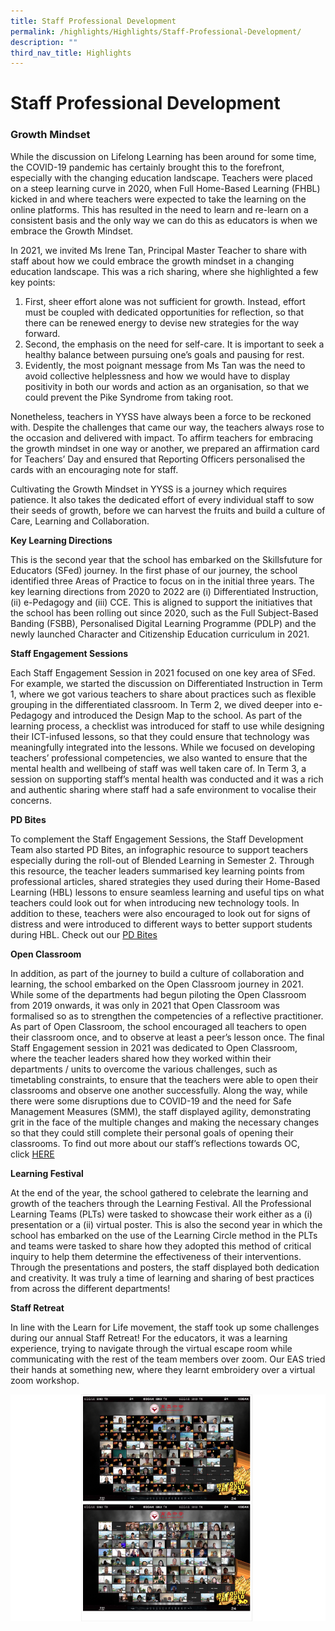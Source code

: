 ```yaml
---
title: Staff Professional Development
permalink: /highlights/Highlights/Staff-Professional-Development/
description: ""
third_nav_title: Highlights
---
```

Staff Professional Development
==============================

### Growth Mindset


While the discussion on Lifelong Learning has been around for some time, the COVID-19 pandemic has certainly brought this to the forefront, especially with the changing education landscape. Teachers were placed on a steep learning curve in 2020, when Full Home-Based Learning (FHBL) kicked in and where teachers were expected to take the learning on the online platforms. This has resulted in the need to learn and re-learn on a consistent basis and the only way we can do this as educators is when we embrace the Growth Mindset.

In 2021, we invited Ms Irene Tan, Principal Master Teacher to share with staff about how we could embrace the growth mindset in a changing education landscape. This was a rich sharing, where she highlighted a few key points:

1.  First, sheer effort alone was not sufficient for growth. Instead, effort must be coupled with dedicated opportunities for reflection, so that there can be renewed energy to devise new strategies for the way forward.
2. Second, the emphasis on the need for self-care. It is important to seek a healthy balance between pursuing one’s goals and pausing for rest.
3. Evidently, the most poignant message from Ms Tan was the need to avoid collective helplessness and how we would have to display positivity in both our words and action as an organisation, so that we could prevent the Pike Syndrome from taking root.

Nonetheless, teachers in YYSS have always been a force to be reckoned with. Despite the challenges that came our way, the teachers always rose to the occasion and delivered with impact. To affirm teachers for embracing the growth mindset in one way or another, we prepared an affirmation card for Teachers’ Day and ensured that Reporting Officers personalised the cards with an encouraging note for staff.

Cultivating the Growth Mindset in YYSS is a journey which requires patience. It also takes the dedicated effort of every individual staff to sow their seeds of growth, before we can harvest the fruits and build a culture of Care, Learning and Collaboration.

<b>Key Learning Directions</b>

This is the second year that the school has embarked on the Skillsfuture for Educators (SFed) journey. In the first phase of our journey, the school identified three Areas of Practice to focus on in the initial three years. The key learning directions from 2020 to 2022 are (i) Differentiated Instruction, (ii) e-Pedagogy and (iii) CCE. This is aligned to support the initiatives that the school has been rolling out since 2020, such as the Full Subject-Based Banding (FSBB), Personalised Digital Learning Programme (PDLP) and the newly launched Character and Citizenship Education curriculum in 2021.

<b>Staff Engagement Sessions</b>

Each Staff Engagement Session in 2021 focused on one key area of SFed. For example, we started the discussion on Differentiated Instruction in Term 1, where we got various teachers to share about practices such as flexible grouping in the differentiated classroom. In Term 2, we dived deeper into e-Pedagogy and introduced the Design Map to the school. As part of the learning process, a checklist was introduced for staff to use while designing their ICT-infused lessons, so that they could ensure that technology was meaningfully integrated into the lessons. While we focused on developing teachers’ professional competencies, we also wanted to ensure that the mental health and wellbeing of staff was well taken care of. In Term 3, a session on supporting staff’s mental health was conducted and it was a rich and authentic sharing where staff had a safe environment to vocalise their concerns.

  

<b>PD Bites</b>

To complement the Staff Engagement Sessions, the Staff Development Team also started PD Bites, an infographic resource to support teachers especially during the roll-out of Blended Learning in Semester 2. Through this resource, the teacher leaders summarised key learning points from professional articles, shared strategies they used during their Home-Based Learning (HBL) lessons to ensure seamless learning and useful tips on what teachers could look out for when introducing new technology tools. In addition to these, teachers were also encouraged to look out for signs of distress and were introduced to different ways to better support students during HBL. Check out our [PD Bites](https://go.gov.sg/yysspdbites)  

<b>Open Classroom</b>

In addition, as part of the journey to build a culture of collaboration and learning, the school embarked on the Open Classroom journey in 2021. While some of the departments had begun piloting the Open Classroom from 2019 onwards, it was only in 2021 that Open Classroom was formalised so as to strengthen the competencies of a reflective practitioner. As part of Open Classroom, the school encouraged all teachers to open their classroom once, and to observe at least a peer’s lesson once. The final Staff Engagement session in 2021 was dedicated to Open Classroom, where the teacher leaders shared how they worked within their departments / units to overcome the various challenges, such as timetabling constraints, to ensure that the teachers were able to open their classrooms and observe one another successfully. Along the way, while there were some disruptions due to COVID-19 and the need for Safe Management Measures (SMM), the staff displayed agility, demonstrating grit in the face of the multiple changes and making the necessary changes so that they could still complete their personal goals of opening their classrooms. To find out more about our staff’s reflections towards OC, click [HERE](https://go.gov.sg/yyssoc2021)

<b>Learning Festival</b>

At the end of the year, the school gathered to celebrate the learning and growth of the teachers through the Learning Festival. All the Professional Learning Teams (PLTs) were tasked to showcase their work either as a (i) presentation or a (ii) virtual poster. This is also the second year in which the school has embarked on the use of the Learning Circle method in the PLTs and teams were tasked to share how they adopted this method of critical inquiry to help them determine the effectiveness of their interventions. Through the presentations and posters, the staff displayed both dedication and creativity. It was truly a time of learning and sharing of best practices from across the different departments!

  

<b>Staff Retreat</b>

In line with the Learn for Life movement, the staff took up some challenges during our annual Staff Retreat! For the educators, it was a learning experience, trying to navigate through the virtual escape room while communicating with the rest of the team members over zoom. Our EAS tried their hands at something new, where they learnt embroidery over a virtual zoom workshop.

![](/images/SPD.png)